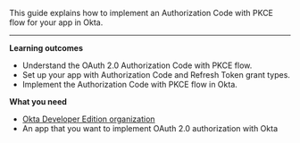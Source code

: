 This guide explains how to implement an Authorization Code with PKCE flow for your app in Okta.

---

**Learning outcomes**

* Understand the OAuth 2.0 Authorization Code with PKCE flow.
* Set up your app with Authorization Code and Refresh Token grant types.
* Implement the Authorization Code with PKCE flow in Okta.

**What you need**

* [Okta Developer Edition organization](https://developer.okta.com/signup)
* An app that you want to implement OAuth 2.0 authorization with Okta

<ApiAmProdWarning />
